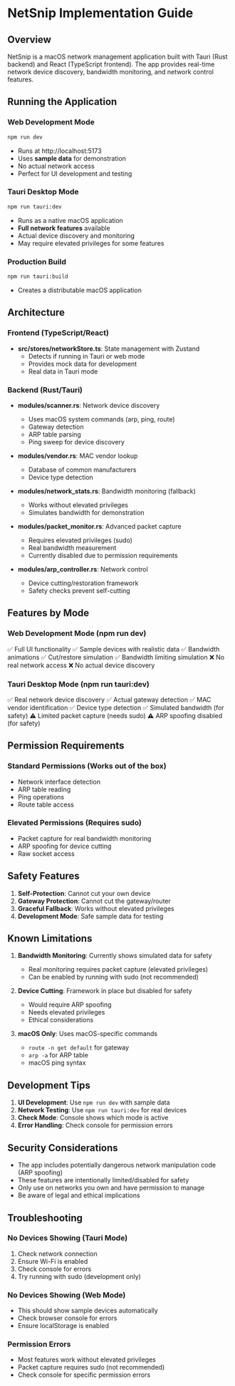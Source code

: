 # NetSnip Implementation Guide

## Overview
NetSnip is a macOS network management application built with Tauri (Rust backend) and React (TypeScript frontend). The app provides real-time network device discovery, bandwidth monitoring, and network control features.

## Running the Application

### Web Development Mode
```bash
npm run dev
```
- Runs at http://localhost:5173
- Uses **sample data** for demonstration
- No actual network access
- Perfect for UI development and testing

### Tauri Desktop Mode
```bash
npm run tauri:dev
```
- Runs as a native macOS application
- **Full network features** available
- Actual device discovery and monitoring
- May require elevated privileges for some features

### Production Build
```bash
npm run tauri:build
```
- Creates a distributable macOS application

## Architecture

### Frontend (TypeScript/React)
- **src/stores/networkStore.ts**: State management with Zustand
  - Detects if running in Tauri or web mode
  - Provides mock data for development
  - Real data in Tauri mode

### Backend (Rust/Tauri)
- **modules/scanner.rs**: Network device discovery
  - Uses macOS system commands (arp, ping, route)
  - Gateway detection
  - ARP table parsing
  - Ping sweep for device discovery

- **modules/vendor.rs**: MAC vendor lookup
  - Database of common manufacturers
  - Device type detection

- **modules/network_stats.rs**: Bandwidth monitoring (fallback)
  - Works without elevated privileges
  - Simulates bandwidth for demonstration

- **modules/packet_monitor.rs**: Advanced packet capture
  - Requires elevated privileges (sudo)
  - Real bandwidth measurement
  - Currently disabled due to permission requirements

- **modules/arp_controller.rs**: Network control
  - Device cutting/restoration framework
  - Safety checks prevent self-cutting

## Features by Mode

### Web Development Mode (npm run dev)
✅ Full UI functionality
✅ Sample devices with realistic data
✅ Bandwidth animations
✅ Cut/restore simulation
✅ Bandwidth limiting simulation
❌ No real network access
❌ No actual device discovery

### Tauri Desktop Mode (npm run tauri:dev)
✅ Real network device discovery
✅ Actual gateway detection
✅ MAC vendor identification
✅ Device type detection
✅ Simulated bandwidth (for safety)
⚠️ Limited packet capture (needs sudo)
⚠️ ARP spoofing disabled (for safety)

## Permission Requirements

### Standard Permissions (Works out of the box)
- Network interface detection
- ARP table reading
- Ping operations
- Route table access

### Elevated Permissions (Requires sudo)
- Packet capture for real bandwidth monitoring
- ARP spoofing for device cutting
- Raw socket access

## Safety Features

1. **Self-Protection**: Cannot cut your own device
2. **Gateway Protection**: Cannot cut the gateway/router
3. **Graceful Fallback**: Works without elevated privileges
4. **Development Mode**: Safe sample data for testing

## Known Limitations

1. **Bandwidth Monitoring**: Currently shows simulated data for safety
   - Real monitoring requires packet capture (elevated privileges)
   - Can be enabled by running with sudo (not recommended)

2. **Device Cutting**: Framework in place but disabled for safety
   - Would require ARP spoofing
   - Needs elevated privileges
   - Ethical considerations

3. **macOS Only**: Uses macOS-specific commands
   - `route -n get default` for gateway
   - `arp -a` for ARP table
   - macOS ping syntax

## Development Tips

1. **UI Development**: Use `npm run dev` with sample data
2. **Network Testing**: Use `npm run tauri:dev` for real devices
3. **Check Mode**: Console shows which mode is active
4. **Error Handling**: Check console for permission errors

## Security Considerations

- The app includes potentially dangerous network manipulation code (ARP spoofing)
- These features are intentionally limited/disabled for safety
- Only use on networks you own and have permission to manage
- Be aware of legal and ethical implications

## Troubleshooting

### No Devices Showing (Tauri Mode)
1. Check network connection
2. Ensure Wi-Fi is enabled
3. Check console for errors
4. Try running with sudo (development only)

### No Devices Showing (Web Mode)
- This should show sample devices automatically
- Check browser console for errors
- Ensure localStorage is enabled

### Permission Errors
- Most features work without elevated privileges
- Packet capture requires sudo (not recommended)
- Check console for specific permission errors